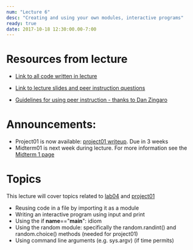 ```yaml
---
num: "Lecture 6"
desc: "Creating and using your own modules, interactive programs"
ready: true
date: 2017-10-18 12:30:00.00-7:00
---
```


# Resources from lecture

* [Link to all code written in lecture](https://github.com/ucsb-cs8-f17/cs8-f17-lecture-code)

* [Link to lecture slides and peer instruction questions](https://drive.google.com/drive/folders/0BxIvQwpl4ocoRy1Pa041SThLUFU?usp=sharing)

* [Guidelines for using peer instruction - thanks to Dan Zingaro](https://drive.google.com/file/d/0BxIvQwpl4ocoX2ZpUjJDZW52Wlk/view?usp=sharing)

# Announcements:
* Project01 is now available: [project01 writeup](/lab/project01/). Due in 3 weeks
* Midterm01 is next week during lecture. For more information see the [Midterm 1 page](/exam/e01/)

# Topics

This lecture will cover topics related to [lab04](/lab/lab04/) and [project01](/lab/project01/)
* Reusing code in a file by importing it as a module
* Writing an interactive program using input and print
* Using the if __name__=="__main__": idiom
* Using the random module: specifically the random.randint() and random.choice() methods (needed for project01)
* Using command line arguments (e.g. sys.argv) (if time permits)













